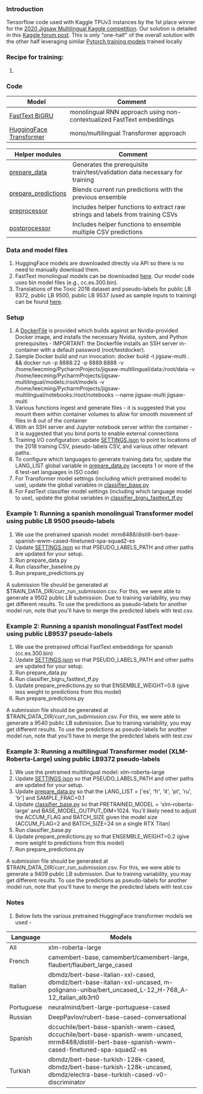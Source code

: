 ### Introduction
Tensorflow code used with Kaggle TPUv3 instances by the 1st place winner for the [2020 Jigsaw Multilingual Kaggle competition](https://www.kaggle.com/c/jigsaw-multilingual-toxic-comment-classification). 
Our solution is detailed in this [Kaggle forum post](https://www.kaggle.com/c/jigsaw-multilingual-toxic-comment-classification/discussion/160862). This is only "one-half" of the overall solution with the other half leveraging similar [Pytorch training models](https://github.com/leecming/jigsaw-multilingual) trained locally


### Recipe for training: 
1. 


### Code
| Model | Comment |
| ----- | ------  |
|[FastText BiGRU](classifier_bigru_fasttext_tf.py) | monolingual RNN approach using non-contextualized FastText embeddings |
|[HuggingFace Transformer](classifier_baseline.py) | mono/multilingual Transformer approach |  

| Helper modules | Comment | 
| -------------- | ------- |
| [prepare_data](prepare_data.py) | Generates the prerequisite train/test/validation data necessary for training |
| [prepare_predictions](prepare_predictions.py) | Blends current run predictions with the previous ensemble |
| [preprocessor](preprocessor.py)| Includes helper functions to extract raw strings and labels from training CSVs |
| [postprocessor](postprocessor.py)| Includes helper functions to ensemble multiple CSV predictions |

### Data and model files
1. HuggingFace models are downloaded directly via API so there is no need to manually download them.
2. FastText monolingual models can be downloaded [here](https://fasttext.cc/docs/en/crawl-vectors.html). Our model code uses bin model files (e.g., cc.es.300.bin).
3. Translations of the Toxic 2018 dataset and pseudo-labels for public LB 9372, public LB 9500, public LB 9537 (used as sample inputs to training) can be found [here](https://www.kaggle.com/leecming/multilingual-toxic-comments-training-data).

### Setup
1. A [DockerFile](Dockerfile) is provided which builds against an Nvidia-provided Docker image, and installs the necessary Nvidia, system, and Python prerequisites - IMPORTANT: the Dockerfile installs an SSH server in-container with a default password (root/testdocker). 
2. Sample Docker build and run invocation: docker build -t jigsaw-multi .
&& docker run
-p 8888:22 -p 8889:8888
-v /home/leecming/PycharmProjects/jigsaw-multilingual/data:/root/data
-v /home/leecming/PycharmProjects/jigsaw-multilingual/models:/root/models
-v /home/leecming/PycharmProjects/jigsaw-multilingual/notebooks:/root/notebooks
--name jigsaw-multi
jigsaw-multi 
3. Various functions ingest and generate files - it is suggested that you mount them within container volumes to allow for smooth movement of files in & out of the container
4. With an SSH server and Jupyter notebook server within the container - it is suggested that you bind ports to enable external connections
5. Training I/O configuration: update [SETTINGS.json](SETTINGS.json) to point to locations of the 2018 training CSV, pseudo-labels CSV, and various other relevant paths.
6. To configure which languages to generate training data for, update the LANG_LIST global variable in [prepare_data.py](prepare_data.py) (accepts 1 or more of the 6 test-set languages in ISO code)
7. For Transformer model settings (including which pretrained model to use), update the global variables in [classifier_base.py](classifier_baseline.py)
8. For FastText classifier model settings (including which language model to use), update the global variables in [classifier_bigru_fasttext_tf.py](classifier_bigru_fasttext_tf.py)


### Example 1: Running a spanish monolingual Transformer model using public LB 9500 pseudo-labels 
1. We use the pretrained spanish model: mrm8488/distill-bert-base-spanish-wwm-cased-finetuned-spa-squad2-es
2. Update [SETTINGS.json](SETTINGS.json) so that PSEUDO_LABELS_PATH and other paths are updated for your setup.
3. Run prepare_data.py
4. Run classifier_baseline.py
5. Run prepare_predictions.py

A submission file should be generated at $TRAIN_DATA_DIR/curr_run_submission.csv. 
For this, we were able to generate a 9502 public LB submission. 
Due to training variability, you may get different results.
To use the predictions as pseudo-labels for another model run, note that you'll have to merge the predicted labels with test.csv. 


### Example 2: Running a spanish monolingual FastText model using public LB9537 pseudo-labels
1. We use the pretrained official FastText embeddings for spanish (cc.es.300.bin) 
2. Update [SETTINGS.json](SETTINGS.json) so that PSEUDO_LABELS_PATH and other paths are updated for your setup.
3. Run prepare_data.py
4. Run classifier_bigru_fasttext_tf.py
5. Update prepare_predictions.py so that ENSEMBLE_WEIGHT=0.8 (give less weight to predictions from this model)
6. Run prepare_predictions.py

A submission file should be generated at $TRAIN_DATA_DIR/curr_run_submission.csv. 
For this, we were able to generate a 9540 public LB submission. 
Due to training variability, you may get different results.
To use the predictions as pseudo-labels for another model run, note that you'll have to merge the predicted labels with test.csv 


### Example 3: Running a multilingual Transformer model (XLM-Roberta-Large) using public LB9372 pseudo-labels
1. We use the pretrained multilingual model: xlm-roberta-large
2. Update [SETTINGS.json](SETTINGS.json) so that PSEUDO_LABELS_PATH and other paths are updated for your setup.
3. Update [prepare_data.py](prepare_data.py) so that the LANG_LIST = ['es', 'fr', 'it', 'pt', 'ru', 'tr'] and SAMPLE_FRAC=0.1
4. Update [classifier_base.py](classifier_baseline.py) so that PRETRAINED_MODEL = 'xlm-roberta-large' and BASE_MODEL_OUTPUT_DIM=1024. You'll likely need to adjust the ACCUM_FLAG and BATCH_SIZE given the model size (ACCUM_FLAG=2 and BATCH_SIZE=24 on a single RTX Titan)
5. Run classifier_base.py
6. Update prepare_predictions.py so that ENSEMBLE_WEIGHT=0.2 (give more weight to predictions from this model)
7. Run prepare_predictions.py

A submission file should be generated at $TRAIN_DATA_DIR/curr_run_submission.csv. 
For this, we were able to generate a 9409 public LB submission. 
Due to training variability, you may get different results.
To use the predictions as pseudo-labels for another model run, note that you'll have to merge the predicted labels with test.csv
 



### Notes
1. Below lists the various pretrained HuggingFace transformer models we used -

| Language | Models |
| -------- | ------ | 
| All | xlm-roberta-large |
| French | camembert-base, camembert/camembert-large, flaubert/flaubert_large_cased |
| Italian | dbmdz/bert-base-italian-xxl-cased, dbmdz/bert-base-italian-xxl-uncased, m-polignano-uniba/bert_uncased_L-12_H-768_A-12_italian_alb3rt0 |
| Portuguese | neuralmind/bert-large-portuguese-cased | 
| Russian | DeepPavlov/rubert-base-cased-conversational |
| Spanish | dccuchile/bert-base-spanish-wwm-cased, dccuchile/bert-base-spanish-wwm-uncased, mrm8488/distill-bert-base-spanish-wwm-cased-finetuned-spa-squad2-es |
| Turkish | dbmdz/bert-base-turkish-128k-cased, dbmdz/bert-base-turkish-128k-uncased, dbmdz/electra-base-turkish-cased-v0-discriminator |
